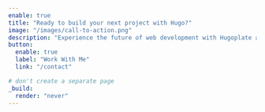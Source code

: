 ```yaml
---
enable: true
title: "Ready to build your next project with Hugo?"
image: "/images/call-to-action.png"
description: "Experience the future of web development with Hugoplate and Hugo. Build lightning-fast static sites with ease and flexibility."
button:
  enable: true
  label: "Work With Me"
  link: "/contact"

# don't create a separate page
_build:
  render: "never"
---
```

